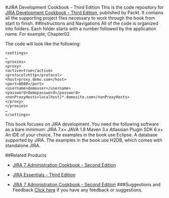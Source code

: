 #JIRA Development Cookbook - Third Edition
This is the code repository for [JIRA Development Cookbook - Third Edition](https://www.packtpub.com/application-development/jira-7-development-cookbook-third-edition?utm_source=github&utm_medium=repository&utm_campaign=9781785885617), published by Packt. It contains all the supporting project files necessary to work through the book from start to finish.
##Instructions and Navigations
All of the code is organized into folders. Each folder starts with a number followed by the application name. For example, Chapter02.



The code will look like the following:
```
<settings>
…
<proxies>
<proxy>
<active>true</active>
<protocol>http</protocol>
<host>proxy.demo.com</host>
<port>8080</port>
<username>demouser</username>
<password>demopassword</password>
<nonProxyHosts>localhost|*.demosite.com</nonProxyHosts>
</proxy>
</proxies>
…
</settings>
```

This book focuses on JIRA development. You need the following software as a bare
minimum:
JIRA 7.x+
JAVA 1.8
Maven 3.x
Atlassian Plugin SDK 6.x+
An IDE of your choice. The examples in the book use Eclipse.
A database supported by JIRA. The examples in the book use H2DB, which
comes with standalone JIRA.

##Related Products
* [JIRA 7 Administration Cookbook - Second Edition](https://www.packtpub.com/application-development/jira-7-administration-cookbook-second-edition?utm_source=github&utm_medium=repository&utm_campaign=9781785888441)

* [JIRA Essentials - Third Edition](https://www.packtpub.com/application-development/jira-essentials-third-edition?utm_source=github&utm_medium=repository&utm_campaign=9781784398125)

* [JIRA 7 Administration Cookbook - Second Edition](https://www.packtpub.com/application-development/jira-7-administration-cookbook-second-edition?utm_source=github&utm_medium=repository&utm_campaign=9781785888441)
###Suggestions and Feedback
[Click here](https://docs.google.com/forms/d/e/1FAIpQLSe5qwunkGf6PUvzPirPDtuy1Du5Rlzew23UBp2S-P3wB-GcwQ/viewform) if you have any feedback or suggestions.
